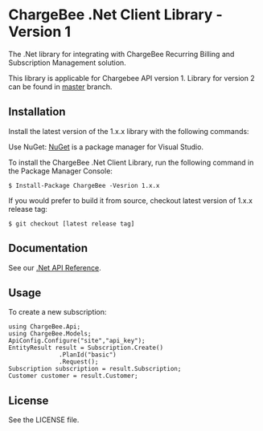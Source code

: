 # ChargeBee .Net Client Library - Version 1

The .Net library for integrating with ChargeBee Recurring Billing and Subscription Management solution.

This library is applicable for Chargebee API version 1. Library for version 2 can be found in [master](https://github.com/chargebee/chargebee-dotnet) branch.

## Installation

Install the latest version of the 1.x.x library with the following commands:

Use NuGet: [NuGet](https://nuget.org) is a package manager for Visual Studio.

To install the ChargeBee .Net Client Library, run the following command in the Package Manager Console:
	
	$ Install-Package ChargeBee -Vesrion 1.x.x

If you would prefer to build it from source, checkout latest version of 1.x.x release tag:
  
    $ git checkout [latest release tag]
  
## Documentation

See our [.Net API Reference](https://apidocs.chargebee.com/docs/api/v1/?lang=dotnet "API Reference").

## Usage

To create a new subscription:
  
    using ChargeBee.Api;
	using ChargeBee.Models;
	ApiConfig.Configure("site","api_key");
	EntityResult result = Subscription.Create()
                  .PlanId("basic")
				  .Request();
	Subscription subscription = result.Subscription;
	Customer customer = result.Customer;

## License

See the LICENSE file.
